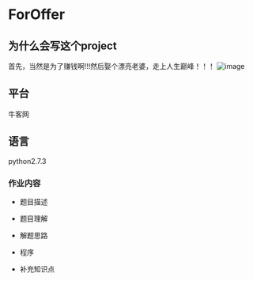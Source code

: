# ForOffer

## 为什么会写这个project
首先，当然是为了赚钱啊!!!然后娶个漂亮老婆，走上人生巅峰！！！
![image](ForOffer/.idea/picture/work/130063604698672953.jpg)

## 平台

牛客网

## 语言
python2.7.3

### 作业内容

* 题目描述

* 题目理解

* 解题思路

* 程序

* 补充知识点